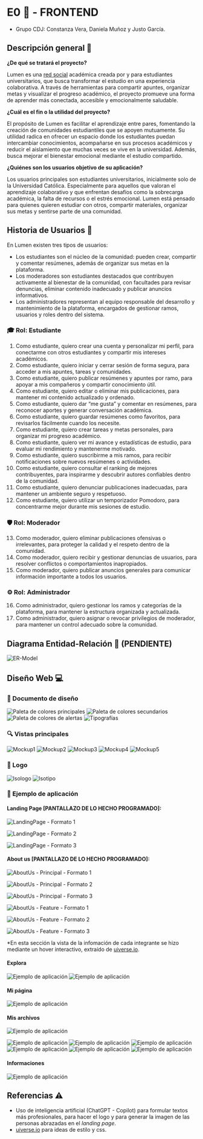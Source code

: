 # E0 💫 - FRONTEND
* Grupo CDJ: Constanza Vera, Daniela Muñoz y Justo García.

## Descripción general 💭

**¿De qué se tratará el proyecto?**

Lumen es una <u>red social</u> académica creada por y para estudiantes universitarios, que busca transformar el estudio en una experiencia colaborativa. A través de herramientas para compartir apuntes, organizar metas y visualizar el progreso académico, el proyecto promueve una forma de aprender más conectada, accesible y emocionalmente saludable.

**¿Cuál es el fin o la utilidad del proyecto?**

El propósito de Lumen es facilitar el aprendizaje entre pares, fomentando la creación de comunidades estudiantiles que se apoyen mutuamente. Su utilidad radica en ofrecer un espacio donde los estudiantes puedan intercambiar conocimientos, acompañarse en sus procesos académicos y reducir el aislamiento que muchas veces se vive en la universidad. Además, busca mejorar el bienestar emocional mediante el estudio compartido.

**¿Quiénes son los usuarios objetivo de su aplicación?**

Los usuarios principales son estudiantes universitarios, inicialmente solo de la Universidad Católica. Especialmente para aquellos que valoran el aprendizaje colaborativo y que enfrentan desafíos como la sobrecarga académica, la falta de recursos o el estrés emocional. Lumen está pensado para quienes quieren estudiar con otros, compartir materiales, organizar sus metas y sentirse parte de una comunidad.

## Historia de Usuarios 👥 

En Lumen existen tres tipos de usuarios:
* Los estudiantes son el núcleo de la comunidad: pueden crear, compartir y comentar resúmenes, además de organizar sus metas en la plataforma.
* Los moderadores son estudiantes destacados que contribuyen activamente al bienestar de la comunidad, con facultades para revisar denuncias, eliminar contenido inadecuado y publicar anuncios informativos.
* Los administradores representan al equipo responsable del desarrollo y mantenimiento de la plataforma, encargados de gestionar ramos, usuarios y roles dentro del sistema.

### 🎓 Rol: Estudiante

1. Como estudiante, quiero crear una cuenta y personalizar mi perfil, para conectarme con otros estudiantes y compartir mis intereses académicos.
2. Como estudiante, quiero iniciar y cerrar sesión de forma segura, para acceder a mis apuntes, tareas y comunidades.
3. Como estudiante, quiero publicar resúmenes y apuntes por ramo, para apoyar a mis compañeros y compartir conocimiento útil.
4. Como estudiante, quiero editar o eliminar mis publicaciones, para mantener mi contenido actualizado y ordenado.
5. Como estudiante, quiero dar “me gusta” y comentar en resúmenes, para reconocer aportes y generar conversación académica.
6. Como estudiante, quiero guardar resúmenes como favoritos, para revisarlos fácilmente cuando los necesite.
7. Como estudiante, quiero crear tareas y metas personales, para organizar mi progreso académico.
8. Como estudiante, quiero ver mi avance y estadísticas de estudio, para evaluar mi rendimiento y mantenerme motivado.
9. Como estudiante, quiero suscribirme a mis ramos, para recibir notificaciones sobre nuevos resúmenes o actividades.
10. Como estudiante, quiero consultar el ranking de mejores contribuyentes, para inspirarme y descubrir autores confiables dentro de la comunidad.
11. Como estudiante, quiero denunciar publicaciones inadecuadas, para mantener un ambiente seguro y respetuoso.
12. Como estudiante, quiero utilizar un temporizador Pomodoro, para concentrarme mejor durante mis sesiones de estudio.

### 🛡️ Rol: Moderador

13. Como moderador, quiero eliminar publicaciones ofensivas o irrelevantes, para proteger la calidad y el respeto dentro de la comunidad.
14. Como moderador, quiero recibir y gestionar denuncias de usuarios, para resolver conflictos o comportamientos inapropiados.
15. Como moderador, quiero publicar anuncios generales para comunicar información importante a todos los usuarios.

### ⚙️ Rol: Administrador

16. Como administrador, quiero gestionar los ramos y categorías de la plataforma, para mantener la estructura organizada y actualizada.
17. Como administrador, quiero asignar o revocar privilegios de moderador, para mantener un control adecuado sobre la comunidad.

## Diagrama Entidad-Relación 📜 (PENDIENTE)
![ER-Model](assets/ER-Model.png)

## Diseño Web 💻

### 🎨 Documento de diseño
![Paleta de colores principales](assets/Design/PrincipalColors.png)
![Paleta de colores secundarios](assets/Design/SecondaryColors.png)
![Paleta de colores de alertas](assets/Design/AlertColors.png)
![Tipografías](assets/Design/Typography.png)

### 🔍 Vistas principales
![Mockup1](assets/Views/Mockups(1).png)
![Mockup2](assets/Views/Mockups(2).png)
![Mockup3](assets/Views/Mockups(3).png)
![Mockup4](assets/Views/Mockups(4).png)
![Mockup5](assets/Views/Mockups(5).png)

### 👀 Logo
![Isologo](assets/Isologo.png)
![Isotipo](assets/Isotipo.png)

### 📱 Ejemplo de aplicación
#### Landing Page [PANTALLAZO DE LO HECHO PROGRAMADO]:
![LandingPage - Formato 1](assets/Views/LandingPage_formato1.png)

![LandingPage - Formato 2](assets/Views/LandingPage_formato2.png)

![LandingPage - Formato 3](assets/Views/LandingPage_formato3.png)

#### About us [PANTALLAZO DE LO HECHO PROGRAMADO]:
![AboutUs - Principal - Formato 1](assets/Views/AboutUs_principal_formato1.png)

![AboutUs - Principal - Formato 2](assets/Views/AboutUs_principal_formato2.png)

![AboutUs - Principal - Formato 3](assets/Views/AboutUs_principal_formato3.png)

![AboutUs - Feature - Formato 1](assets/Views/AboutUs_mostrarfeature_formato1.png)

![AboutUs - Feature - Formato 2](assets/Views/AboutUs_mostrarfeature_formato2.png)

![AboutUs - Feature - Formato 3](assets/Views/AboutUs_mostrarfeature_formato3.png)

*En esta sección la vista de la infomación de cada integrante se hizo mediante un hover interactivo, extraído de [uiverse.io](https://uiverse.io/kamehame-ha/chilly-snake-91).

#### Explora
![Ejemplo de aplicación](assets/Views/PaginasPrincipalesPC(2).png)
![Ejemplo de aplicación](assets/Views/ventanasemergentes(1).png)

#### Mi página
![Ejemplo de aplicación](assets/Views/PaginasPrincipalesPC(3).png)

#### Mis archivos
![Ejemplo de aplicación](assets/Views/PaginasPrincipalesPC(4).png)

![Ejemplo de aplicación](assets/Views/ventanasemergentes(2).png)
![Ejemplo de aplicación](assets/Views/ventanasemergentes(3).png)
![Ejemplo de aplicación](assets/Views/ventanasemergentes(4).png)
![Ejemplo de aplicación](assets/Views/ventanasemergentes(5).png)
![Ejemplo de aplicación](assets/Views/ventanasemergentes(6).png)
![Ejemplo de aplicación](assets/Views/ventanasemergentes(7).png)

#### Informaciones
![Ejemplo de aplicación](assets/Views/PaginasPrincipalesPC(5).png)

## Referencias ⚠️
* Uso de inteligencia artificial (ChatGPT - Copilot) para formular textos más profesionales, para hacer el logo y para generar la imagen de las personas abrazadas en el _landing page_.
* [uiverse.io](https://uiverse.io/) para ideas de estilo y css.
